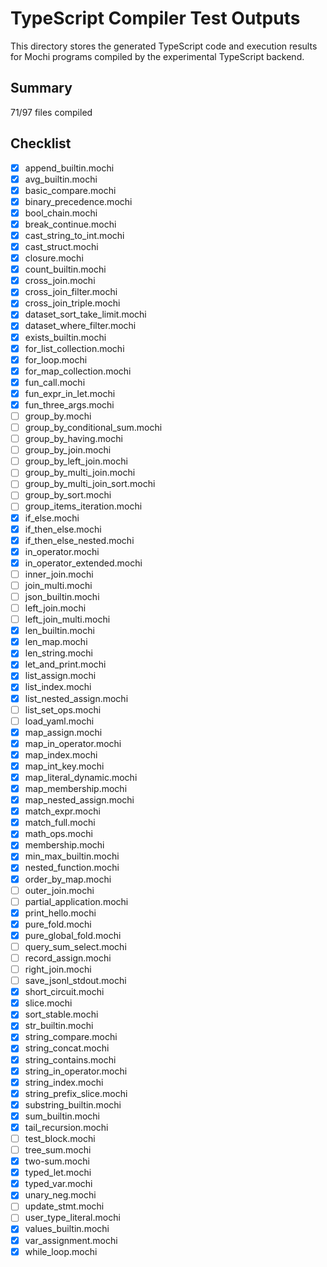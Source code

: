 # TypeScript Compiler Test Outputs

This directory stores the generated TypeScript code and execution results for Mochi programs compiled by the experimental TypeScript backend.

## Summary

71/97 files compiled

## Checklist

- [x] append_builtin.mochi
- [x] avg_builtin.mochi
- [x] basic_compare.mochi
- [x] binary_precedence.mochi
- [x] bool_chain.mochi
 - [x] break_continue.mochi
- [x] cast_string_to_int.mochi
 - [x] cast_struct.mochi
 - [x] closure.mochi
 - [x] count_builtin.mochi
- [x] cross_join.mochi
- [x] cross_join_filter.mochi
- [x] cross_join_triple.mochi
- [x] dataset_sort_take_limit.mochi
- [x] dataset_where_filter.mochi
 - [x] exists_builtin.mochi
- [x] for_list_collection.mochi
- [x] for_loop.mochi
 - [x] for_map_collection.mochi
- [x] fun_call.mochi
 - [x] fun_expr_in_let.mochi
- [x] fun_three_args.mochi
- [ ] group_by.mochi
- [ ] group_by_conditional_sum.mochi
- [ ] group_by_having.mochi
- [ ] group_by_join.mochi
- [ ] group_by_left_join.mochi
- [ ] group_by_multi_join.mochi
- [ ] group_by_multi_join_sort.mochi
- [ ] group_by_sort.mochi
- [ ] group_items_iteration.mochi
- [x] if_else.mochi
 - [x] if_then_else.mochi
 - [x] if_then_else_nested.mochi
- [x] in_operator.mochi
- [x] in_operator_extended.mochi
- [ ] inner_join.mochi
- [ ] join_multi.mochi
- [ ] json_builtin.mochi
- [ ] left_join.mochi
- [ ] left_join_multi.mochi
 - [x] len_builtin.mochi
 - [x] len_map.mochi
 - [x] len_string.mochi
- [x] let_and_print.mochi
 - [x] list_assign.mochi
- [x] list_index.mochi
 - [x] list_nested_assign.mochi
- [ ] list_set_ops.mochi
- [ ] load_yaml.mochi
 - [x] map_assign.mochi
- [x] map_in_operator.mochi
- [x] map_index.mochi
- [x] map_int_key.mochi
- [x] map_literal_dynamic.mochi
- [x] map_membership.mochi
 - [x] map_nested_assign.mochi
 - [x] match_expr.mochi
 - [x] match_full.mochi
- [x] math_ops.mochi
- [x] membership.mochi
 - [x] min_max_builtin.mochi
- [x] nested_function.mochi
- [x] order_by_map.mochi
- [ ] outer_join.mochi
- [ ] partial_application.mochi
- [x] print_hello.mochi
- [x] pure_fold.mochi
- [x] pure_global_fold.mochi
- [ ] query_sum_select.mochi
- [ ] record_assign.mochi
- [ ] right_join.mochi
- [ ] save_jsonl_stdout.mochi
- [x] short_circuit.mochi
- [x] slice.mochi
- [x] sort_stable.mochi
 - [x] str_builtin.mochi
- [x] string_compare.mochi
- [x] string_concat.mochi
 - [x] string_contains.mochi
- [x] string_in_operator.mochi
- [x] string_index.mochi
- [x] string_prefix_slice.mochi
 - [x] substring_builtin.mochi
 - [x] sum_builtin.mochi
- [x] tail_recursion.mochi
- [ ] test_block.mochi
- [ ] tree_sum.mochi
 - [x] two-sum.mochi
 - [x] typed_let.mochi
 - [x] typed_var.mochi
- [x] unary_neg.mochi
- [ ] update_stmt.mochi
- [ ] user_type_literal.mochi
 - [x] values_builtin.mochi
 - [x] var_assignment.mochi
 - [x] while_loop.mochi
